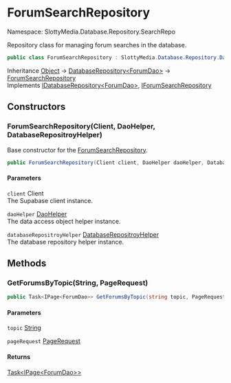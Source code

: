 # ForumSearchRepository

Namespace: SlottyMedia.Database.Repository.SearchRepo

Repository class for managing forum searches in the database.

```csharp
public class ForumSearchRepository : SlottyMedia.Database.Repository.DatabaseRepository`1[[SlottyMedia.Database.Daos.ForumDao, SlottyMedia.Database, Version=1.0.0.0, Culture=neutral, PublicKeyToken=null]], SlottyMedia.Database.Repository.IDatabaseRepository`1[[SlottyMedia.Database.Daos.ForumDao, SlottyMedia.Database, Version=1.0.0.0, Culture=neutral, PublicKeyToken=null]], IForumSearchRepository
```

Inheritance [Object](https://docs.microsoft.com/en-us/dotnet/api/system.object) → [DatabaseRepository&lt;ForumDao&gt;](./slottymedia.database.repository.databaserepository-1.md) → [ForumSearchRepository](./slottymedia.database.repository.searchrepo.forumsearchrepository.md)<br>
Implements [IDatabaseRepository&lt;ForumDao&gt;](./slottymedia.database.repository.idatabaserepository-1.md), [IForumSearchRepository](./slottymedia.database.repository.searchrepo.iforumsearchrepository.md)

## Constructors

### **ForumSearchRepository(Client, DaoHelper, DatabaseRepositroyHelper)**

Base constructor for the [ForumSearchRepository](./slottymedia.database.repository.searchrepo.forumsearchrepository.md).

```csharp
public ForumSearchRepository(Client client, DaoHelper daoHelper, DatabaseRepositroyHelper databaseRepositroyHelper)
```

#### Parameters

`client` Client<br>
The Supabase client instance.

`daoHelper` [DaoHelper](./slottymedia.database.helper.daohelper.md)<br>
The data access object helper instance.

`databaseRepositroyHelper` [DatabaseRepositroyHelper](./slottymedia.database.helper.databaserepositroyhelper.md)<br>
The database repository helper instance.

## Methods

### **GetForumsByTopic(String, PageRequest)**

```csharp
public Task<IPage<ForumDao>> GetForumsByTopic(string topic, PageRequest pageRequest)
```

#### Parameters

`topic` [String](https://docs.microsoft.com/en-us/dotnet/api/system.string)<br>

`pageRequest` [PageRequest](./slottymedia.database.pagination.pagerequest.md)<br>

#### Returns

[Task&lt;IPage&lt;ForumDao&gt;&gt;](https://docs.microsoft.com/en-us/dotnet/api/system.threading.tasks.task-1)<br>
